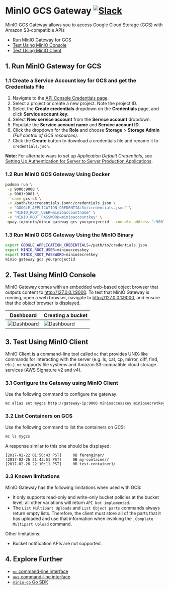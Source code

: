 # MinIO GCS Gateway [![Slack](https://slack.min.io/slack?type=svg)](https://slack.min.io)

MinIO GCS Gateway allows you to access Google Cloud Storage (GCS) with Amazon S3-compatible APIs

- [Run MinIO Gateway for GCS](#run-minio-gateway-for-gcs)
- [Test Using MinIO Console](#test-using-minio-browser)
- [Test Using MinIO Client](#test-using-minio-client)

## 1. Run MinIO Gateway for GCS

### 1.1 Create a Service Account key for GCS and get the Credentials File
1. Navigate to the [API Console Credentials page](https://console.developers.google.com/project/_/apis/credentials).
2. Select a project or create a new project. Note the project ID.
3. Select the **Create credentials** dropdown on the **Credentials** page, and click **Service account key**.
4. Select **New service account** from the **Service account** dropdown.
5. Populate the **Service account name** and **Service account ID**.
6. Click the dropdown for the **Role** and choose **Storage** > **Storage Admin** *(Full control of GCS resources)*.
7. Click the **Create** button to download a credentials file and rename it to `credentials.json`.

**Note:** For alternate ways to set up *Application Default Credentials*, see [Setting Up Authentication for Server to Server Production Applications](https://developers.google.com/identity/protocols/application-default-credentials).

### 1.2 Run MinIO GCS Gateway Using Docker
```sh
podman run \
 -p 9000:9000 \
 -p 9001:9001 \
 --name gcs-s3 \
 -v /path/to/credentials.json:/credentials.json \
 -e "GOOGLE_APPLICATION_CREDENTIALS=/credentials.json" \
 -e "MINIO_ROOT_USER=minioaccountname" \
 -e "MINIO_ROOT_PASSWORD=minioaccountkey" \
 quay.io/minio/minio gateway gcs yourprojectid --console-address ":9001"
```

### 1.3 Run MinIO GCS Gateway Using the MinIO Binary

```sh
export GOOGLE_APPLICATION_CREDENTIALS=/path/to/credentials.json
export MINIO_ROOT_USER=minioaccesskey
export MINIO_ROOT_PASSWORD=miniosecretkey
minio gateway gcs yourprojectid
```

## 2. Test Using MinIO Console

MinIO Gateway comes with an embedded web-based object browser that outputs content to http://127.0.0.1:9000. To test that MinIO Gateway is running, open a web browser, navigate to http://127.0.0.1:9000, and ensure that the object browser is displayed.

| Dashboard                                                                                   | Creating a bucket                                                                           |
| -------------                                                                               | -------------                                                                               |
| ![Dashboard](https://github.com/minio/minio/blob/master/docs/screenshots/pic1.png?raw=true) | ![Dashboard](https://github.com/minio/minio/blob/master/docs/screenshots/pic2.png?raw=true) |

## 3. Test Using MinIO Client

MinIO Client is a command-line tool called `mc` that provides UNIX-like commands for interacting with the server (e.g. ls, cat, cp, mirror, diff, find, etc.).  `mc` supports file systems and Amazon S3-compatible cloud storage services (AWS Signature v2 and v4).

### 3.1 Configure the Gateway using MinIO Client

Use the following command to configure the gateway:

```sh
mc alias set mygcs http://gateway-ip:9000 minioaccesskey miniosecretkey
```

### 3.2 List Containers on GCS

Use the following command to list the containers on GCS:

```sh
mc ls mygcs
```

A response similar to this one should be displayed:

```
[2017-02-22 01:50:43 PST]     0B ferenginar/
[2017-02-26 21:43:51 PST]     0B my-container/
[2017-02-26 22:10:11 PST]     0B test-container1/
```

### 3.3 Known limitations
MinIO Gateway has the following limitations when used with GCS:

* It only supports read-only and write-only bucket policies at the bucket level; all other variations will return `API Not implemented`.
* The `List Multipart Uploads` and `List Object parts` commands always return empty lists. Therefore, the client must store all of the parts that it has uploaded and use that information when invoking the `_Complete Multipart Upload` command.

Other limitations:

* Bucket notification APIs are not supported.

## 4. Explore Further
- [`mc` command-line interface](https://docs.min.io/docs/minio-client-quickstart-guide)
- [`aws` command-line interface](https://docs.min.io/docs/aws-cli-with-minio)
- [`minio-go` Go SDK](https://docs.min.io/docs/golang-client-quickstart-guide)
